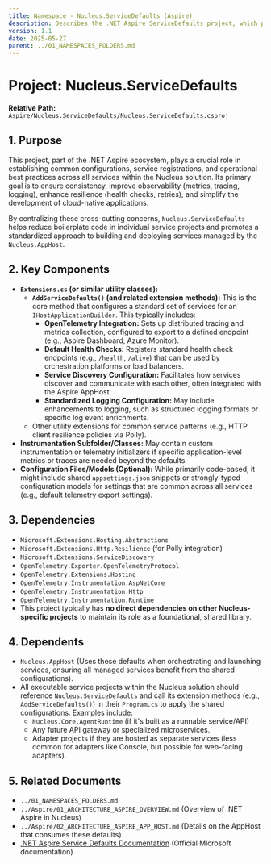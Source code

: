 ```yaml
---
title: Namespace - Nucleus.ServiceDefaults (Aspire)
description: Describes the .NET Aspire ServiceDefaults project, which provides shared configurations, extensions, and best practices for all services within the Nucleus solution, enhancing observability, resilience, and consistency.
version: 1.1
date: 2025-05-27
parent: ../01_NAMESPACES_FOLDERS.md
---
```


# Project: Nucleus.ServiceDefaults

**Relative Path:** `Aspire/Nucleus.ServiceDefaults/Nucleus.ServiceDefaults.csproj`

## 1. Purpose

This project, part of the .NET Aspire ecosystem, plays a crucial role in establishing common configurations, service registrations, and operational best practices across all services within the Nucleus solution. Its primary goal is to ensure consistency, improve observability (metrics, tracing, logging), enhance resilience (health checks, retries), and simplify the development of cloud-native applications.

By centralizing these cross-cutting concerns, `Nucleus.ServiceDefaults` helps reduce boilerplate code in individual service projects and promotes a standardized approach to building and deploying services managed by the `Nucleus.AppHost`.

## 2. Key Components

*   **`Extensions.cs` (or similar utility classes):**
    *   **`AddServiceDefaults()` (and related extension methods):** This is the core method that configures a standard set of services for an `IHostApplicationBuilder`. This typically includes:
        *   **OpenTelemetry Integration:** Sets up distributed tracing and metrics collection, configured to export to a defined endpoint (e.g., Aspire Dashboard, Azure Monitor).
        *   **Default Health Checks:** Registers standard health check endpoints (e.g., `/health`, `/alive`) that can be used by orchestration platforms or load balancers.
        *   **Service Discovery Configuration:** Facilitates how services discover and communicate with each other, often integrated with the Aspire AppHost.
        *   **Standardized Logging Configuration:** May include enhancements to logging, such as structured logging formats or specific log event enrichments.
    *   Other utility extensions for common service patterns (e.g., HTTP client resilience policies via Polly).
*   **Instrumentation Subfolder/Classes:** May contain custom instrumentation or telemetry initializers if specific application-level metrics or traces are needed beyond the defaults.
*   **Configuration Files/Models (Optional):** While primarily code-based, it might include shared `appsettings.json` snippets or strongly-typed configuration models for settings that are common across all services (e.g., default telemetry export settings).

## 3. Dependencies

*   `Microsoft.Extensions.Hosting.Abstractions`
*   `Microsoft.Extensions.Http.Resilience` (for Polly integration)
*   `Microsoft.Extensions.ServiceDiscovery`
*   `OpenTelemetry.Exporter.OpenTelemetryProtocol`
*   `OpenTelemetry.Extensions.Hosting`
*   `OpenTelemetry.Instrumentation.AspNetCore`
*   `OpenTelemetry.Instrumentation.Http`
*   `OpenTelemetry.Instrumentation.Runtime`
*   This project typically has **no direct dependencies on other Nucleus-specific projects** to maintain its role as a foundational, shared library.

## 4. Dependents

*   `Nucleus.AppHost` (Uses these defaults when orchestrating and launching services, ensuring all managed services benefit from the shared configurations).
*   All executable service projects within the Nucleus solution should reference `Nucleus.ServiceDefaults` and call its extension methods (e.g., `AddServiceDefaults()`) in their `Program.cs` to apply the shared configurations. Examples include:
    *   `Nucleus.Core.AgentRuntime` (if it's built as a runnable service/API)
    *   Any future API gateway or specialized microservices.
    *   Adapter projects if they are hosted as separate services (less common for adapters like Console, but possible for web-facing adapters).

## 5. Related Documents

*   `../01_NAMESPACES_FOLDERS.md`
*   `../Aspire/01_ARCHITECTURE_ASPIRE_OVERVIEW.md` (Overview of .NET Aspire in Nucleus)
*   `../Aspire/02_ARCHITECTURE_ASPIRE_APP_HOST.md` (Details on the AppHost that consumes these defaults)
*   [.NET Aspire Service Defaults Documentation](https://learn.microsoft.com/dotnet/aspire/service-defaults) (Official Microsoft documentation)
